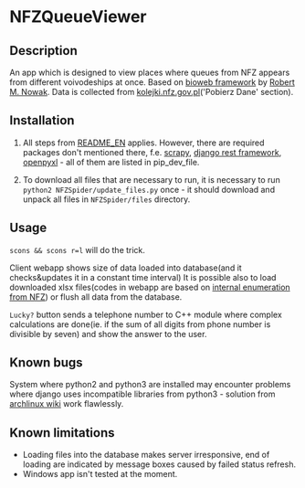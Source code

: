 # NFZQueueViewer

## Description
An app which is designed to view places where queues from NFZ appears from different voivodeships at once. Based on [bioweb framework](http://bioweb.sourceforge.net/en/index.html) by [Robert M. Nowak](http://staff.elka.pw.edu.pl/~rnowak2/). Data is collected from [kolejki.nfz.gov.pl](http://kolejki.nfz.gov.pl/)('Pobierz Dane' section).

## Installation

1. All steps from [README_EN](/README_EN) applies. However, there are required packages don't mentioned there, f.e. [scrapy](http://scrapy.org/), [django rest framework](http://www.django-rest-framework.org/), [openpyxl](https://openpyxl.readthedocs.org/en/default/) - all of them are listed in pip_dev_file.

2. To download all files that are necessary to run, it is necessary to run `python2 NFZSpider/update_files.py` once - it should download and unpack all files in `NFZSpider/files` directory.

## Usage

`scons && scons r=l` will do the trick.

Client webapp shows size of data loaded into database(and it checks&updates it in a constant time interval) It is possible also to load downloaded xlsx files(codes in webapp are based on [internal enumeration from NFZ](http://www.nfz.gov.pl/o-nfz/identyfikatory-oddzialow-wojewodzkich-nfz/)) or flush all data from the database.

`Lucky?` button sends a telephone number to C++ module where complex calculations are done(ie. if the sum of all digits from phone number is divisible by seven) and show the answer to the user.

## Known bugs
System where python2 and python3 are installed may encounter problems where django uses incompatible libraries from python3 - solution from [archlinux wiki](https://wiki.archlinux.org/index.php/Python#Dealing_with_version_problem_in_build_scripts) work flawlessly.

## Known limitations

- Loading files into the database makes server irresponsive, end of loading are indicated by message boxes caused by failed status refresh.
- Windows app isn't tested at the moment.
